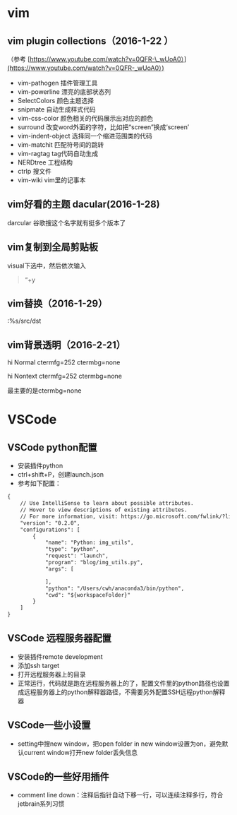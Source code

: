 # vim

## vim plugin collections（2016-1-22 ）

（参考 [https://www.youtube.com/watch?v=0QFR-\_wUoA0）](https://www.youtube.com/watch?v=0QFR-_wUoA0）)

* vim-pathogen 插件管理工具
* vim-powerline 漂亮的底部状态列
* SelectColors 颜色主题选择
* snipmate 自动生成样式代码
* vim-css-color 颜色相关的代码展示出对应的颜色
* surround 改变word外面的字符，比如把“screen”换成‘screen’
* vim-indent-object 选择同一个缩进范围类的代码
* vim-matchit 匹配符号间的跳转
* vim-ragtag tag代码自动生成
* NERDtree 工程结构
* ctrlp 搜文件
* vim-wiki vim里的记事本

## vim好看的主题 dacular\(2016-1-28\)

darcular 谷歌搜这个名字就有挺多个版本了

## vim复制到全局剪贴板

visual下选中，然后依次输入

> “+y

## vim替换（2016-1-29）

:%s/src/dst

## vim背景透明（2016-2-21）

hi Normal ctermfg=252 ctermbg=none

hi Nontext ctermfg=252 ctermbg=none

最主要的是ctermbg=none

# VSCode

## VSCode python配置
- 安装插件python
- ctrl+shift+P，创建launch.json
- 参考如下配置：

```html
{
    // Use IntelliSense to learn about possible attributes.
    // Hover to view descriptions of existing attributes.
    // For more information, visit: https://go.microsoft.com/fwlink/?linkid=830387
    "version": "0.2.0",
    "configurations": [
        {
            "name": "Python: img_utils",
            "type": "python",
            "request": "launch",
            "program": "blog/img_utils.py",
            "args": [

            ],
            "python": "/Users/cwh/anaconda3/bin/python",
            "cwd": "${workspaceFolder}"
        }
    ]
}
```

## VSCode 远程服务器配置
- 安装插件remote development
- 添加ssh target
- 打开远程服务器上的目录
- 正常运行，代码就是跑在远程服务器上的了，配置文件里的python路径也设置成远程服务器上的python解释器路径，不需要另外配置SSH远程python解释器

## VSCode一些小设置
- setting中搜new window，把open folder in new window设置为on，避免默认current window打开new folder丢失信息

## VSCode的一些好用插件
- comment line down：注释后指针自动下移一行，可以连续注释多行，符合jetbrain系列习惯
